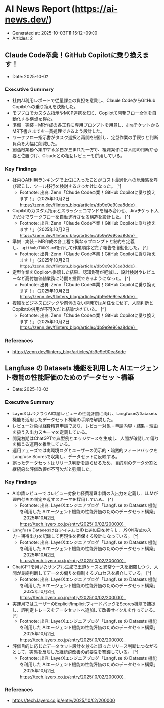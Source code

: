 # AI News Report (https://ai-news.dev/)

- Generated at: 2025-10-03T11:15:12+09:00
- Articles: 2

## Claude Code卒業！GitHub Copilotに乗り換えます！
- Date: 2025-10-02

### Executive Summary
- 社内AI利用レポートで従量課金の負担を意識し、Claude CodeからGitHub Copilotへの乗り換えを決断した。
- モブプロでカスタム指示やMCP連携を知り、Copilotで開発フロー全体を自動化する構想を得た。
- 準備・実装・MR作成の各工程に専用プロンプトを用意し、JiraチケットからMR下書きまでを一貫処理できるよう設計した。
- ワークフロー指示書がタスク選択と再開を制御し、定型作業の手戻りと判断負荷を大幅に削減した。
- 創造的業務へ集中する余白が生まれた一方で、複雑案件には人間の判断が必要と位置づけ、Claudeとの相互レビューも併用している。

### Key Findings
- 社内のAI利用ランキングで上位に入ったことがコスト最適化への危機感を呼び起こし、ツール移行を検討するきっかけになった。 [^]
  - Footnote: 出典: Zenn「Claude Code卒業！GitHub Copilotに乗り換えます！」（2025年10月2日, https://zenn.dev/flinters_blog/articles/db9e9e90ea8dde）
- Copilotのカスタム指示とスラッシュコマンドを組み合わせ、Jiraチケット入力だけでワークフローを自動進行させる構造を設計した。 [^]
  - Footnote: 出典: Zenn「Claude Code卒業！GitHub Copilotに乗り換えます！」（2025年10月2日, https://zenn.dev/flinters_blog/articles/db9e9e90ea8dde）
- 準備・実装・MR作成の各工程で異なるプロンプトと制約を定義し、`.github/TODOS.md`を介して作業順序と完了報告を自動化した。 [^]
  - Footnote: 出典: Zenn「Claude Code卒業！GitHub Copilotに乗り換えます！」（2025年10月2日, https://zenn.dev/flinters_blog/articles/db9e9e90ea8dde）
- 定型作業をCopilotへ委譲した結果、認知負荷が軽減し、設計検討やレビューなど高付加価値業務に時間を投資できるようになった。 [^]
  - Footnote: 出典: Zenn「Claude Code卒業！GitHub Copilotに乗り換えます！」（2025年10月2日, https://zenn.dev/flinters_blog/articles/db9e9e90ea8dde）
- 複雑なビジネスロジックや前例のない開発ではAI任せにせず、人間判断とCopilotの併用が不可欠だと結論づけている。 [^]
  - Footnote: 出典: Zenn「Claude Code卒業！GitHub Copilotに乗り換えます！」（2025年10月2日, https://zenn.dev/flinters_blog/articles/db9e9e90ea8dde）

### References
- https://zenn.dev/flinters_blog/articles/db9e9e90ea8dde

## Langfuse の Datasets 機能を利用した AIエージェント機能の性能評価のためのデータセット構築
- Date: 2025-10-02

### Executive Summary
- LayerXはバクラクAI申請レビューの性能評価に向け、LangfuseのDatasets機能を活用したデータセット構築の手順を解説した。
- レビュー対象は経費精算申請であり、レビュー対象・申請内容・結果・理由を扱う入出力スキーマを定義している。
- 開発初期はChatGPTで典型例とエッジケースを生成し、人間が確認して偏りを抑える運用を推奨している。
- 運用フェーズでは実環境ログとユーザーの明示的・暗黙的フィードバックをLangfuse Scoresで収集し、データセットに反映する。
- 誤ったデータセットはリリース判断を誤らせるため、目的別のデータ分割と継続的な評価改善が不可欠だと強調した。

### Key Findings
- AI申請レビューではレビュー対象と経費精算申請の入出力を定義し、LLMが理由付きの判定を返すスキーマを採用している。 [^]
  - Footnote: 出典: LayerXエンジニアブログ「Langfuse の Datasets 機能を利用した AIエージェント機能の性能評価のためのデータセット構築」（2025年10月2日, https://tech.layerx.co.jp/entry/2025/10/02/200000）
- Langfuse Datasetsは各アイテムにIDと追加日を付与し、JSON形式の入力・期待出力を記録して再現性を担保する設計になっている。 [^]
  - Footnote: 出典: LayerXエンジニアブログ「Langfuse の Datasets 機能を利用した AIエージェント機能の性能評価のためのデータセット構築」（2025年10月2日, https://tech.layerx.co.jp/entry/2025/10/02/200000）
- ChatGPTを用いたサンプル生成で王道ケースと異常ケースを網羅しつつ、人間が最終判断してデータの偏りを抑制するプロセスを紹介している。 [^]
  - Footnote: 出典: LayerXエンジニアブログ「Langfuse の Datasets 機能を利用した AIエージェント機能の性能評価のためのデータセット構築」（2025年10月2日, https://tech.layerx.co.jp/entry/2025/10/02/200000）
- 実運用ではユーザーのExplicit/ImplicitフィードバックをScores機能で捕捉し、誤判定トレースをデータセットへ追加して改善サイクルを作っている。 [^]
  - Footnote: 出典: LayerXエンジニアブログ「Langfuse の Datasets 機能を利用した AIエージェント機能の性能評価のためのデータセット構築」（2025年10月2日, https://tech.layerx.co.jp/entry/2025/10/02/200000）
- 評価目的に応じたデータセット設計を怠ると誤ったリリース判断につながるとして、実態を反映した継続的改善の必要性を警鐘している。 [^]
  - Footnote: 出典: LayerXエンジニアブログ「Langfuse の Datasets 機能を利用した AIエージェント機能の性能評価のためのデータセット構築」（2025年10月2日, https://tech.layerx.co.jp/entry/2025/10/02/200000）

### References
- https://tech.layerx.co.jp/entry/2025/10/02/200000
